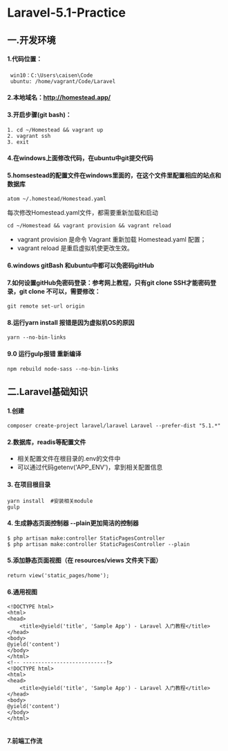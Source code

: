 # Laravel-5.1-Practice

## 一.开发环境

#### 1.代码位置：
     win10：C:\Users\caisen\Code
     ubuntu: /home/vagrant/Code/Laravel

#### 2.本地域名：http://homestead.app/

#### 3.开启步骤(git bash)：
    1. cd ~/Homestead && vagrant up
    2. vagrant ssh
    3. exit

#### 4.在windows上面修改代码，在ubuntu中git提交代码

#### 5.homsestead的配置文件在windows里面的，在这个文件里配置相应的站点和数据库
    atom ~/.homestead/Homestead.yaml
每次修改Homestead.yaml文件，都需要重新加载和启动

    cd ~/Homestead && vagrant provision && vagrant reload

* vagrant provision 是命令 Vagrant 重新加载 Homestead.yaml 配置；
* vagrant reload 是重启虚拟机使更改生效。

#### 6.windows gitBash 和ubuntu中都可以免密码gitHub

#### 7.如何设置gitHub免密码登录：参考网上教程，只有git clone SSH才能密码登录，git clone 不可以，需要修改：

    git remote set-url origin
    
#### 8.运行yarn install 报错是因为虚拟机OS的原因
    yarn --no-bin-links
    
#### 9.0 运行gulp报错 重新编译    
    npm rebuild node-sass --no-bin-links


    
## 二.Laravel基础知识

#### 1.创建


```
composer create-project laravel/laravel Laravel --prefer-dist "5.1.*"
```

#### 2.数据库，readis等配置文件
   * 相关配置文件在根目录的.env的文件中
   * 可以通过代码getenv('APP_ENV')，拿到相关配置信息
   
#### 3. 在项目根目录

    yarn install  #安装相关module
    gulp 
    
#### 4. 生成静态页面控制器 --plain更加简洁的控制器
    $ php artisan make:controller StaticPagesController
    $ php artisan make:controller StaticPagesController --plain
    
#### 5.添加静态页面视图（在 resources/views 文件夹下面）
    return view('static_pages/home');
    
#### 6.通用视图

```
<!DOCTYPE html>
<html>
<head>
    <title>@yield('title', 'Sample App') - Laravel 入门教程</title>
</head>
<body>
@yield('content')
</body>
</html>
<!-- ---------------------------!>
<!DOCTYPE html>
<html>
<head>
    <title>@yield('title', 'Sample App') - Laravel 入门教程</title>
</head>
<body>
@yield('content')
</body>
</html>


```

#### 7.前端工作流
    

    

    